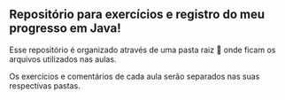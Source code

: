 ## Repositório para exercícios e registro do meu progresso em Java!

Esse repositório é organizado através de uma pasta raiz :file_folder: onde ficam os arquivos utilizados nas aulas.

Os exercícios e comentários de cada aula serão separados nas suas respectivas pastas.
